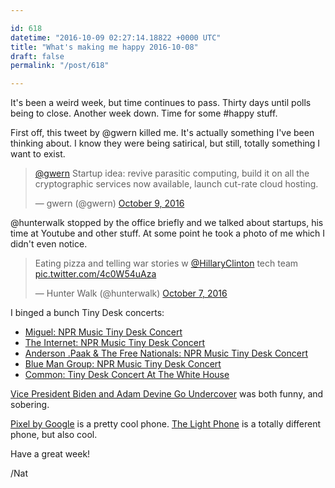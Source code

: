 ```yaml
---

id: 618
datetime: "2016-10-09 02:27:14.18822 +0000 UTC"
title: "What's making me happy 2016-10-08"
draft: false
permalink: "/post/618"

---
```


It's been a weird week, but time continues to pass. Thirty days until polls being to close. Another week down. Time for some #happy stuff.

First off, this tweet by @gwern killed me. It's actually something I've been thinking about. I know they were being satirical, but still, totally something I want to exist.

<blockquote class="twitter-tweet" data-conversation="none" data-lang="en"><p lang="en" dir="ltr"><a href="https://twitter.com/gwern">@gwern</a> Startup idea: revive parasitic computing, build it on all the cryptographic services now available, launch cut-rate cloud hosting.</p>&mdash; gwern (@gwern) <a href="https://twitter.com/gwern/status/784913539983081472">October 9, 2016</a></blockquote>

@hunterwalk stopped by the office briefly and we talked about startups, his time at Youtube and other stuff. At some point he took a photo of me which I didn't even notice.

<blockquote class="twitter-tweet" data-conversation="none" data-lang="en"><p lang="en" dir="ltr">Eating pizza and telling war stories w <a href="https://twitter.com/HillaryClinton">@HillaryClinton</a> tech team <a href="https://t.co/4c0W54uAza">pic.twitter.com/4c0W54uAza</a></p>&mdash; Hunter Walk (@hunterwalk) <a href="https://twitter.com/hunterwalk/status/784525064846835713">October 7, 2016</a></blockquote>
<script async src="//platform.twitter.com/widgets.js" charset="utf-8"></script>

I binged a bunch Tiny Desk concerts:

 - [Miguel: NPR Music Tiny Desk Concert](https://www.youtube.com/watch?v=n7w0-KgZMdY&feature=youtu.be)
 - [The Internet: NPR Music Tiny Desk Concert](https://www.youtube.com/watch?v=F6j49uzPugA&feature=youtu.be)
 - [Anderson .Paak & The Free Nationals: NPR Music Tiny Desk Concert](https://www.youtube.com/watch?v=ferZnZ0_rSM&feature=youtu.be)
 - [Blue Man Group: NPR Music Tiny Desk Concert](https://www.youtube.com/watch?v=qTJfITfbYNA&feature=youtu.be)
 - [Common: Tiny Desk Concert At The White House](http://www.npr.org/2016/10/03/496433228/common-tiny-desk-concert-at-the-white-house)



[Vice President Biden and Adam Devine Go Undercover](https://www.youtube.com/watch?v=Ta4TnWVEqic&feature=youtu.be) was both funny, and sobering.

[Pixel by Google](https://madeby.google.com/phone/specs/) is a pretty cool phone. [The Light Phone](http://www.thelightphone.com/#getthelightphone) is a totally different phone, but also cool.


Have a great week!

/Nat
